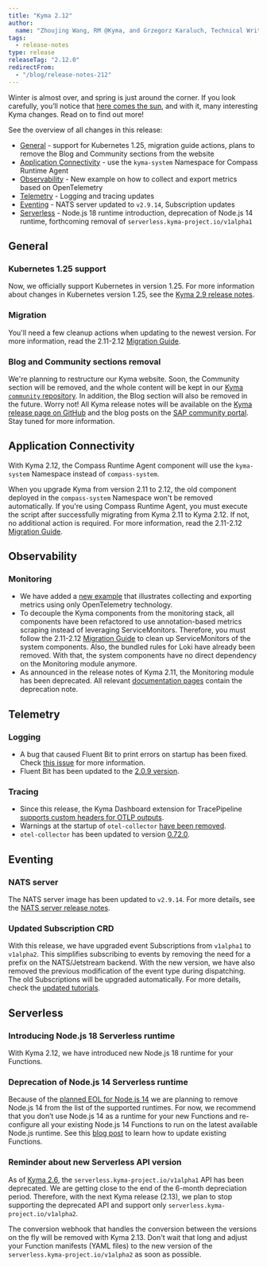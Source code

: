 ```yaml
---
title: "Kyma 2.12"
author:
  name: "Zhoujing Wang, RM @Kyma, and Grzegorz Karaluch, Technical Writer @Kyma"
tags:
  - release-notes 
type: release 
releaseTag: "2.12.0"
redirectFrom:
  - "/blog/release-notes-212"
---
```


Winter is almost over, and spring is just around the corner. If you look carefully, you’ll notice that [here comes the sun](https://youtube.com/watch?v=TmBTYK7XZQk&feature=shares&t=14), and with it, many interesting Kyma changes. Read on to find out more!

<!-- overview -->

See the overview of all changes in this release:

- [General](#general) - support for Kubernetes 1.25, migration guide actions, plans to remove the Blog and Community sections from the website
- [Application Connectivity](#application-connectivity) - use the `kyma-system` Namespace for Compass Runtime Agent
- [Observability](#observability) -  New example on how to collect and export metrics based on OpenTelemetry
- [Telemetry](#telemetry) - Logging and tracing updates
- [Eventing](#eventing) - NATS server updated to `v2.9.14`, Subscription updates
- [Serverless](#serverless) - Node.js 18 runtime introduction, deprecation of Node.js 14 runtime, forthcoming removal of `serverless.kyma-project.io/v1alpha1`
## General

### Kubernetes 1.25 support
Now, we officially support Kubernetes in version 1.25. For more information about changes in Kubernetes version 1.25, see the [Kyma 2.9 release notes](https://kyma-project.io/blog/2022/11/22/release-notes-29#general).

### Migration
You'll need a few cleanup actions when updating to the newest version. For more information, read the 2.11-2.12 [Migration Guide](https://kyma-project.io/docs/kyma/2.12/migration-guide-2.11-2.12).

### Blog and Community sections removal

We're planning to restructure our Kyma website. Soon, the Community section will be removed, and the whole content will be kept in our [Kyma `community` repository](https://github.com/kyma-project/community).
In addition, the Blog section will also be removed in the future. Worry not! All Kyma release notes will be available on the [Kyma release page on GitHub](https://github.com/kyma-project/kyma/releases) and the blog posts on the [SAP community portal](https://community.sap.com/topics/kyma).
Stay tuned for more information.

## Application Connectivity
With Kyma 2.12, the Compass Runtime Agent component will use the `kyma-system` Namespace instead of `compass-system`. 
 
When you upgrade Kyma from version 2.11 to 2.12, the old component deployed in the `compass-system` Namespace won't be removed automatically. 
If you're using Compass Runtime Agent, you must execute the script after successfully migrating from Kyma 2.11 to Kyma 2.12. If not, no additional action is required.
For more information, read the 2.11-2.12 [Migration Guide](https://kyma-project.io/docs/kyma/2.12/migration-guide-2.11-2.12). 

## Observability
### Monitoring

- We have added a [new example](https://github.com/kyma-project/examples/tree/main/metrics-otlp) that illustrates collecting and exporting metrics using only OpenTelemetry technology.
- To decouple the Kyma components from the monitoring stack, all components have been refactored to use annotation-based metrics scraping instead of leveraging ServiceMonitors. Therefore, you must follow the 2.11-2.12 [Migration Guide](https://kyma-project.io/docs/kyma/2.12/migration-guide-2.11-2.12) to clean up ServiceMonitors of the system components. Also, the bundled rules for Loki have already been removed. With that, the system components have no direct dependency on the Monitoring module anymore.
- As announced in the release notes of Kyma 2.11, the Monitoring module has been deprecated. All relevant [documentation pages](https://github.com/kyma-project/kyma/issues/16392) contain the deprecation note.

## Telemetry
### Logging
- A bug that caused Fluent Bit to print errors on startup has been fixed. Check [this issue](https://github.com/kyma-project/kyma/issues/16733) for more information.
- Fluent Bit has been updated to the [2.0.9 version](https://github.com/kyma-project/kyma/pull/16764).

### Tracing
- Since this release, the Kyma Dashboard extension for TracePipeline [supports custom headers for OTLP outputs](https://github.com/kyma-project/kyma/pull/16760).
- Warnings at the startup of `otel-collector` [have been removed](https://github.com/kyma-project/kyma/issues/16736).
- `otel-collector` has been updated to version [0.72.0](https://github.com/kyma-project/kyma/pull/16943).


## Eventing

### NATS server
The NATS server image has been updated to `v2.9.14`. For more details, see the [NATS server release notes](https://github.com/nats-io/nats-server/releases/tag/v2.9.14).

### Updated Subscription CRD
With this release, we have upgraded event Subscriptions from `v1alpha1` to `v1alpha2`. This simplifies subscribing to events by removing the need for a prefix on the NATS/Jetstream backend. With the new version, we have also removed the previous modification of the event type during dispatching. The old Subscriptions will be upgraded automatically. For more details, check the [updated tutorials](https://kyma-project.io/docs/kyma/2.12/03-tutorials/00-eventing/).

## Serverless

### Introducing Node.js 18 Serverless runtime

With Kyma 2.12, we have introduced new Node.js 18 runtime for your Functions.

### Deprecation of Node.js 14 Serverless runtime

Because of the [planned EOL for Node.js 14](https://github.com/nodejs/release#release-schedule) we are planning to remove Node.js 14 from the list of the supported runtimes. 
For now, we recommend that you don’t use Node.js 14 as a runtime for your new Functions and re-configure all your existing Node.js 14 Functions to run on the latest available Node.js runtime.
See this [blog post](https://blogs.sap.com/2022/03/09/changing-the-function-runtime-version-of-a-running-function/) to learn how to update existing Functions.

### Reminder about new Serverless API version

As of [Kyma 2.6](https://kyma-project.io/blog/2022/8/25/release-notes-26#serverless), the `serverless.kyma-project.io/v1alpha1` API has been deprecated.
We are getting close to the end of the 6-month depreciation period. Therefore, with the next Kyma release (2.13), we plan to stop supporting the deprecated API and support only `serverless.kyma-project.io/v1alpha2`. 

The conversion webhook that handles the conversion between the versions on the fly will be removed with Kyma 2.13.
Don't wait that long and adjust your Function manifests (YAML files) to the new version of the `serverless.kyma-project.io/v1alpha2` as soon as possible.